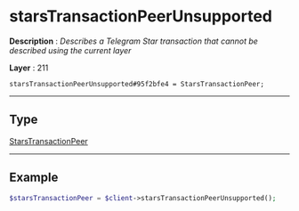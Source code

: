 # starsTransactionPeerUnsupported

**Description** : *Describes a Telegram Star transaction that cannot be described using the current layer*

**Layer** : 211

```tl
starsTransactionPeerUnsupported#95f2bfe4 = StarsTransactionPeer;
```

---

## Type

[StarsTransactionPeer](type/StarsTransactionPeer)

---

## Example

```php
$starsTransactionPeer = $client->starsTransactionPeerUnsupported();
```